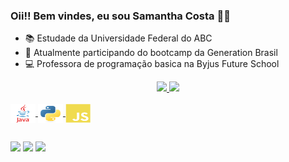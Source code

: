 ### Oii!! Bem vindes, eu sou Samantha Costa 👋🏻
- 📚 Estudade da Universidade Federal do ABC
- 🚀 Atualmente participando do bootcamp da Generation Brasil
- 💻 Professora de programação basica na Byjus Future School


<div align="center">
  <a href="https://github.com/samanthaccosta">
  <img height="180em" src="https://github-readme-stats.vercel.app/api?username=samanthaccosta&show_icons=true&theme=dracula&include_all_commits=true&count_private=true"/>
  <img height="180em" src="https://github-readme-stats.vercel.app/api/top-langs/?username=samanthaccosta&layout=compact&langs_count=7&theme=dracula"/>
    </div>
<div style="display: inline_block"><br>
  <img align="center" alt="Rafa-J" height="30" width="40" src="https://raw.githubusercontent.com/devicons/devicon/master/icons/java/java-original-wordmark.svg">
  <img align="center" alt="Rafa-Python" height="30" width="40" src="https://raw.githubusercontent.com/devicons/devicon/master/icons/python/python-original.svg"> 
   <img align="center" alt="Rafa-Js" height="30" width="40" src="https://raw.githubusercontent.com/devicons/devicon/master/icons/javascript/javascript-plain.svg">
</div>

##


<div> 
  <a href="https://instagram.com/samyccosta" target="_blank"><img src="https://img.shields.io/badge/-Instagram-%23E4405F?style=for-the-badge&logo=instagram&logoColor=white" target="_blank"></a> 
  <a href = "mailto:samanthaccosta1@hotmail.com"><img src="https://img.shields.io/badge/-Gmail-%23333?style=for-the-badge&logo=gmail&logoColor=white" target="_blank"></a>
  <a href="https://www.linkedin.com/in/samantha-costa-0290b91a7/" target="_blank"><img src="https://img.shields.io/badge/-LinkedIn-%230077B5?style=for-the-badge&logo=linkedin&logoColor=white" target="_blank"></a> 
 
</div>

<!---
samanthaccosta/samanthaccosta is a ✨ special ✨ repository because its `README.md` (this file) appears on your GitHub profile.
You can click the Preview link to take a look at your changes.
--->
